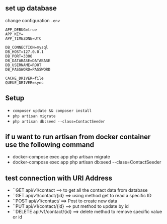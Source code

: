  ## set up database
 change configuration `.env`

 ```APP_ENV=local
APP_DEBUG=true
APP_KEY=
APP_TIMEZONE=UTC

DB_CONNECTION=mysql
DB_HOST=127.0.0.1
DB_PORT=3306
DB_DATABASE=DATABASE
DB_USERNAME=ROOT
DB_PASSWORD=PASSWORD

CACHE_DRIVER=file
QUEUE_DRIVER=sync  
```

## Setup
- `composer update && composer install`
- `php artisan migrate`
- `php artisan db:seed --class=ContactSeeder`

## if u want to run artisan from docker container use the following command

- docker-compose exec app php artisan migrate
- docker-compose exec app php artisan db:seed --class=ContactSeeder

## test connection with URI Address 

- ``GET api/v1/contact 		==>  to get all the contact data from database
- ``GET api/v1/contact/{id} 	==>  using method get to read a specific ID 
- ``POST api/v1/contact/		==>  Post to create new data 
- ``PUT api/v1/contact/{id}	==>  put method to update by id 
- ``DELETE api/v1/contact/{id}    ==>  delete method to remove specific value or id 
